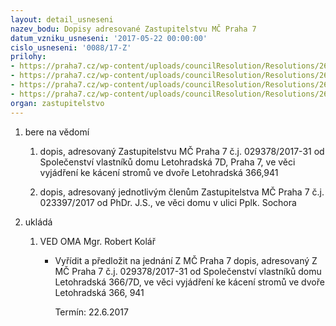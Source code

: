 ```yaml
---
layout: detail_usneseni
nazev_bodu: Dopisy adresované Zastupitelstvu MČ Praha 7
datum_vzniku_usneseni: '2017-05-22 00:00:00'
cislo_usneseni: '0088/17-Z'
prilohy:
- https://praha7.cz/wp-content/uploads/councilResolution/Resolutions/26880/export/dopis_duvod~202825.doc
- https://praha7.cz/wp-content/uploads/councilResolution/Resolutions/26880/export/Dopis_ZMC_ver~202823.pdf
- https://praha7.cz/wp-content/uploads/councilResolution/Resolutions/26880/export/slabaver~202821.pdf
- https://praha7.cz/wp-content/uploads/councilResolution/Resolutions/26880/export/export~206299.pdf
organ: zastupitelstvo
---
```

<OL class=urzList_view id=urzList>
<LI class=urzClass1><SPAN name="1">bere na vědomí</SPAN> 
<OL class=urzOlClass>
<LI class=urzClass2 style="TEXT-ALIGN: left"><SPAN>
<P>dopis, adresovaný Zastupitelstvu MČ Praha 7 č.j. 029378/2017-31 od Společenství vlastníků domu Letohradská 7D, Praha 7, ve věci vyjádření ke kácení stromů ve dvoře Letohradská 366,941</P></SPAN></LI>
<LI class=urzClass2 style="TEXT-ALIGN: left"><SPAN>
<P>dopis, adresovaný jednotlivým členům Zastupitelstva MČ Praha 7 č.j. 023397/2017 od PhDr. J.S., ve věci domu v ulici Pplk. Sochora &nbsp;</P></SPAN></LI></OL></LI>
<LI class=urzClass1 id=urzUkoly><SPAN name="1">ukládá</SPAN>
<OL class=urzOlClass>
<LI class=urzClass2><SPAN>
<P>VED OMA Mgr. Robert Kolář</P></SPAN>
<UL class=urzUlClass>
<LI class=urzClass3><SPAN>
<P>Vyřídit a předložit na jednání Z MČ Praha 7 dopis, adresovaný Z MČ Praha 7 č.j. 029378/2017-31 od Společenství vlastníků domu Letohradská 366/7D, ve věci vyjádření ke kácení stromů ve dvoře Letohradská 366, 941</P></SPAN><SPAN class=urzUkolTermin>Termín:&nbsp;22.6.2017</SPAN></LI></UL></LI></OL></LI></OL>